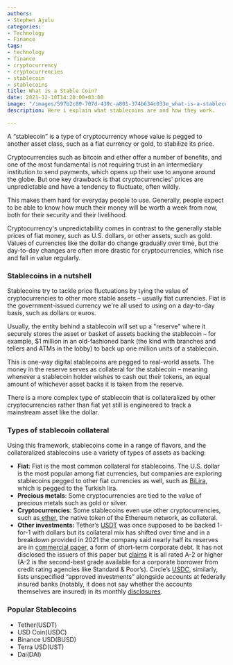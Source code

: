 ```yaml
---
authors:
- Stephen Ajulu
categories:
- Technology
- Finance
tags:
- technology
- finance
- cryptocurrency
- cryptocurrencies
- stablecoin
- stablecoins
title: What is a Stable Coin?
date: 2021-12-10T14:20:00+03:00
image: "/images/597b2c80-707d-439c-a801-374b634c033e_what-is-a-stablecoin-article-main.jpg"
description: Here i explain what stablecoins are and how they work.

---
```

A “stablecoin” is a type of cryptocurrency whose value is pegged to another asset class, such as a fiat currency or gold, to stabilize its price.

Cryptocurrencies such as bitcoin and ether offer a number of benefits, and one of the most fundamental is not requiring trust in an intermediary institution to send payments, which opens up their use to anyone around the globe. But one key drawback is that cryptocurrencies' prices are unpredictable and have a tendency to fluctuate, often wildly.

This makes them hard for everyday people to use. Generally, people expect to be able to know how much their money will be worth a week from now, both for their security and their livelihood.

Cryptocurrency's unpredictability comes in contrast to the generally stable prices of fiat money, such as U.S. dollars, or other assets, such as gold. Values of currencies like the dollar do change gradually over time, but the day-to-day changes are often more drastic for cryptocurrencies, which rise and fall in value regularly.

### Stablecoins in a nutshell

Stablecoins try to tackle price fluctuations by tying the value of cryptocurrencies to other more stable assets – usually fiat currencies. Fiat is the government-issued currency we're all used to using on a day-to-day basis, such as dollars or euros.

Usually, the entity behind a stablecoin will set up a "reserve" where it securely stores the asset or basket of assets backing the stablecoin – for example, $1 million in an old-fashioned bank (the kind with branches and tellers and ATMs in the lobby) to back up one million units of a stablecoin.

This is one-way digital stablecoins are pegged to real-world assets. The money in the reserve serves as collateral for the stablecoin – meaning whenever a stablecoin holder wishes to cash out their tokens, an equal amount of whichever asset backs it is taken from the reserve.

There is a more complex type of stablecoin that is collateralized by other cryptocurrencies rather than fiat yet still is engineered to track a mainstream asset like the dollar.

### Types of stablecoin collateral

Using this framework, stablecoins come in a range of flavors, and the collateralized stablecoins use a variety of types of assets as backing:

* **Fiat**: Fiat is the most common collateral for stablecoins. The U.S. dollar is the most popular among fiat currencies, but companies are exploring stablecoins pegged to other fiat currencies as well, such as [BiLira](https://www.coindesk.com/learn/what-is-a-stablecoin/), which is pegged to the Turkish lira.
* **Precious metals**: Some cryptocurrencies are tied to the value of precious metals such as gold or silver.
* **Cryptocurrencies**: Some stablecoins even use other cryptocurrencies, such as[ ether](https://www.coindesk.com/learn/what-is-a-stablecoin/), the native token of the Ethereum network, as collateral.
* **Other investments:** Tether’s [USDT](https://www.coindesk.com/learn/what-is-a-stablecoin/) was once supposed to be backed 1-for-1 with dollars but its collateral mix has shifted over time and in a breakdown provided in 2021 the company said nearly half its reserves are in [commercial paper,](https://www.coindesk.com/learn/what-is-a-stablecoin/) a form of short-term corporate debt. It has not disclosed the issuers of this paper but [claims](https://stuarthoegner.medium.com/tether-is-setting-a-new-standard-for-transparency-and-responding-to-criticism-that-is-fc130e08319b) it is all rated A-2 or higher (A-2 is the second-best grade available for a corporate borrower from credit rating agencies like Standard & Poor’s). Circle’s [USDC](https://www.coindesk.com/learn/what-is-a-stablecoin/), similarly, lists unspecified “approved investments” alongside accounts at federally insured banks (notably, it does not say whether the accounts themselves are insured) in its monthly [disclosures](https://f.hubspotusercontent00.net/hubfs/6778953/USDCAttestationReports/2021-Circle-internet-financial-attestation-april-2021.pdf).

### Popular Stablecoins

* Tether(USDT)
* USD Coin(USDC)
* Binance USD(BUSD)
* Terra USD(UST)
* Dai(DAI)
